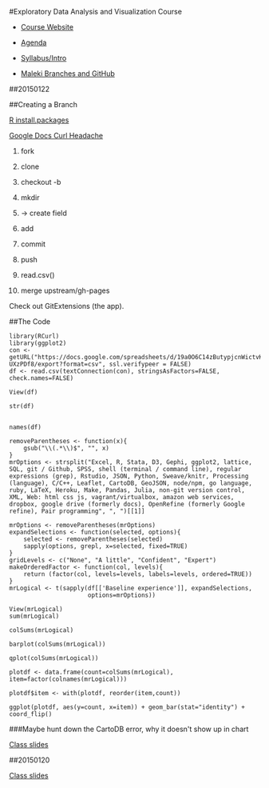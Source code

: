 #Exploratory Data Analysis and Visualization Course

* [Course Website](http://stat4701.github.io/edav/)


* [Agenda](https://github.com/stat4701/edav/blob/gh-pages/agenda.md)

* [Syllabus/Intro](https://github.com/stat4701/edav/blob/gh-pages/intro.md)

* [Maleki Branches and GitHub](https://github.com/malecki/edav/)


##20150122

##Creating a Branch

[R install.packages](http://math.usask.ca/~longhai/software/installrpkg.html)
	
[Google Docs Curl Headache](http://www.r-bloggers.com/a-tiny-rcurl-headache/)	
	
1. fork

2. clone

3. checkout -b <name>

4. mkdir

5. -> create field

6. add 

7. commit

8. push

9. read.csv()

10. merge upstream/gh-pages




Check out GitExtensions (the app). 
	
	
##The Code	
	
	library(RCurl)
	library(ggplot2)
	con <- getURL("https://docs.google.com/spreadsheets/d/19a0O6C14zButypjcnWictvKWeyPjPjQdrps-UXzPDf8/export?format=csv", ssl.verifypeer = FALSE)
	df <- read.csv(textConnection(con), stringsAsFactors=FALSE, check.names=FALSE)

	View(df)

	str(df)


	names(df)

	removeParentheses <- function(x){
	    gsub("\\(.*\\)$", "", x)
	}
	mrOptions <- strsplit("Excel, R, Stata, D3, Gephi, ggplot2, lattice, SQL, git / Github, SPSS, shell (terminal / command line), regular expressions (grep), Rstudio, JSON, Python, Sweave/knitr, Processing (language), C/C++, Leaflet, CartoDB, GeoJSON, node/npm, go language, ruby, LaTeX, Heroku, Make, Pandas, Julia, non-git version control, XML, Web: html css js, vagrant/virtualbox, amazon web services, dropbox, google drive (formerly docs), OpenRefine (formerly Google refine), Pair programming", ", ")[[1]]

	mrOptions <- removeParentheses(mrOptions)
	expandSelections <- function(selected, options){
	    selected <- removeParentheses(selected)
	    sapply(options, grepl, x=selected, fixed=TRUE)
	}
	gridLevels <- c("None", "A little", "Confident", "Expert")
	makeOrderedFactor <- function(col, levels){
	    return (factor(col, levels=levels, labels=levels, ordered=TRUE))
	}
	mrLogical <- t(sapply(df[['Baseline experience']], expandSelections, 
	                      options=mrOptions))

	View(mrLogical)
	sum(mrLogical)

	colSums(mrLogical)

	barplot(colSums(mrLogical))

	qplot(colSums(mrLogical))

	plotdf <- data.frame(count=colSums(mrLogical), item=factor(colnames(mrLogical)))

	plotdf$item <- with(plotdf, reorder(item,count))

	ggplot(plotdf, aes(y=count, x=item)) + geom_bar(stat="identity") + coord_flip()



###Maybe hunt down the CartoDB error, why it doesn't show up in chart


[Class slides](http://stat4701.github.io/edav/2015/01/20/intro/#/)

##20150120

[Class slides](http://stat4701.github.io/edav/2015/01/20/intro/#/)